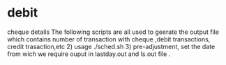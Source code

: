 # debit
cheque details The following scripts are all used to geerate the output file which contains number of transaction with cheque ,debit transactions, credit trasaction,etc
2) usage ./sched.sh 
3) pre-adjustment, set the date from wich we require ouput in lastday.out and ls.out file .

